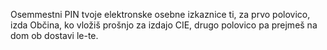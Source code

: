 Osemmestni PIN tvoje elektronske osebne izkaznice ti, za prvo polovico, izda Občina, ko vložiš prošnjo za izdajo CIE, drugo polovico pa prejmeš na dom ob dostavi le-te.
